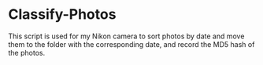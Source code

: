 # Classify-Photos

This script is used for my Nikon camera to sort photos by date and 
move them to the folder with the corresponding date, 
and record the MD5 hash of the photos.
